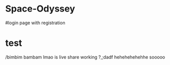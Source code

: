 # Space-Odyssey

#login page with registration

# test

/bimbim bambam
lmao
is live share working ?,;dadf
hehehehehehhe
sooooo 